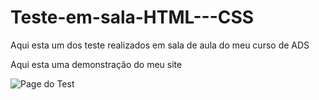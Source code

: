 # Teste-em-sala-HTML---CSS
Aqui esta um dos teste realizados em sala de aula do meu curso de ADS

Aqui esta uma demonstração do meu site

![Page do Test](https://user-images.githubusercontent.com/105466400/219417325-9c5a351f-4b36-4b0e-85ef-83894e27e672.PNG)
